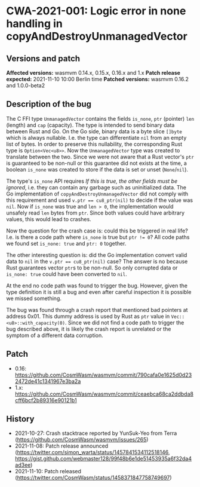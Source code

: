 # CWA-2021-001: Logic error in none handling in copyAndDestroyUnmanagedVector

## Versions and patch

**Affected versions:** wasmvm 0.14.x, 0.15.x, 0.16.x and 1.x
**Patch release expected:** 2021-11-10 10:00 Berlin time
**Patched versions:** wasmvm 0.16.2 and 1.0.0-beta2

## Description of the bug

The C FFI type `UnmanagedVector` contains the fields `is_none`, `ptr` (pointer) `len` (length) and `cap` (capacity). The type is intended to send binary data between Rust and Go. On the Go side, binary data is a byte slice `[]byte` which is always nullable. I.e. the type can differentiate `nil` from an empty list of bytes. In order to preserve this nullability, the corresponding Rust type is `Option<Vec<u8>>`. Now the `UnmanagedVector` type was created to translate between the two. Since we were not aware that a Rust vector's `ptr` is guaranteed to be non-null or this guarantee did not exists at the time, a boolean `is_none` was created to store if the data is set or unset (`None`/`nil`).

The type's `is_none` API requires _If this is true, the other fields must be ignored_, i.e. they can contain any garbage such as uninitialized data. The Go implementation of `copyAndDestroyUnmanagedVector` did not comply with this requirement and used `v.ptr == cu8_ptr(nil)` to decide if the value was `nil`. Now if `is_none` was true and `len > 0`, the implementation would unsafely read `len` bytes from `ptr`. Since both values could have arbitrary values, this would lead to crashes.

Now the question for the crash case is: could this be triggered in real life? I.e. is there a code path where `is_none` is true but `ptr != 0`? All code paths we found set `is_none: true` and `ptr: 0` together.

The other interesting question is: did the Go implementation convert valid data to `nil` in the `v.ptr == cu8_ptr(nil)` case? The answer is no because Rust guarantees vector `ptr`s to be non-null. So only corrupted data or `is_none: true` could have been converted to `nil`.

At the end no code path was found to trigger the bug. However, given the type definition it is still a bug and even after careful inspection it is possible we missed something.

The bug was found through a crash report that mentioned bad pointers at address 0x01. This dummy address is used by Rust as `ptr` value in `Vec::<u8>::with_capacity(0)`. Since we did not find a code path to trigger the bug described above, it is likely the crash report is unrelated or the symptom of a different data corruption.

## Patch

- 0.16: https://github.com/CosmWasm/wasmvm/commit/790cafa0e1625d0d232472de41c1341967e3ba2a
- 1.x: https://github.com/CosmWasm/wasmvm/commit/ceaebca68ca2ddbda8cff6bcf2b89316e90121b1

## History

- 2021-10-27: Crash stacktrace reported by YunSuk-Yeo from Terra (https://github.com/CosmWasm/wasmvm/issues/265)
- 2021-11-08: Patch release announced (https://twitter.com/simon_warta/status/1457841534112518146, https://gist.github.com/webmaster128/99f48b6e1de51453935a6f32da4ad3ee)
- 2021-11-10: Patch released (https://twitter.com/CosmWasm/status/1458371847758749697)
